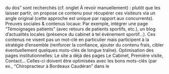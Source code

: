 du dos” sont recherchés (cf. onglet À revoir manuellement) : plutôt que les laisser partir, on propose ce contenu pour récupérer ces visiteurs via un angle original (cette approche est unique par rapport aux concurrents). Preuves sociales & contenus locaux: Par exemple, intégrer une page “Témoignages patients” (avec retours de patients sportifs, etc.), un blog d’actualités locales (présence du cabinet à tel événement sportif…). Ces contenus ne visent pas un mot-clé en particulier mais participent à la stratégie d’ensemble (renforcer la confiance, ajouter du contenu frais, cibler éventuellement quelques mots-clés de longue traîne). Optimisation des pages institutionnelles: Le site a déjà des pages Le Cabinet, Première visite, Contact… Celles-ci doivent être optimisées avec les bons mots-clés (par ex., “Chiropracteur à Bordeaux Caudéran” dans le <title> de la page d’accueil, etc. voir phase 1) et servir de points d’orientation. Une amélioration de la page Pathologies (actuellement une liste) est prévue : elle deviendra une page hub bien structurée présentant brièvement chaque pathologie avec un lien “En savoir plus” vers la page dédiée correspondante (pilier/satellite). En adoptant cette structuration, on assure une couverture complète du champ sémantique de la chiropraxie orientée patient, tout en créant une architecture logique pour l’UX (les visiteurs trouveront facilement l’info générale puis le détail). Le maillage interne dense entre pages liées renforcera le SEO (silos thématiques clairement définis) et incitera l’utilisateur à naviguer vers d’autres pages utiles, augmentant son engagement. 3. Optimisations On-Page & Techniques Outre la création de contenu, l’audit A0 met l’accent sur la mise à niveau SEO technique et éditoriale du site: Révision des balises title & H1: Chaque page doit comporter un titre SEO et un H1 incluant les mots-clés principaux de la page. Actuellement, certaines pages en sont dépourvues ou mal libellées (cf. ideas.xlsx Phase 1). Par exemple, la page Le Cabinet pourrait devenir “Cabinet de Chiropraxie à Bordeaux Caudéran – Thomas Rubineau Chiropracteur” (au lieu d’un générique). Structure des headings et contenu sémantique: Revoir le plan de chaque page existante pour y insérer des sous-titres H2/H3 pertinents englobant le lexique du domaine. Ex: la page d’accueil pourrait avoir un H2 “Vos douleurs – Nos solutions” listant les pathologies traitées. Enrichir les pages avec du contenu textuel de qualité (au besoin, intégrer des fragments de contenu fournis dans l’archive pour certaines pathologies afin d’étoffer immédiatement). Maillage interne optimisé: Comme mentionné, mettre en place les liens contextuels entre pages piliers et satellites. De plus, insérer dans le footer ou menu des liens vers les pages piliers principales pour signaler à Google leur importance (ex: section “Traitez votre douleur :” avec Sciatique, Lombalgie, etc.). Performance web: S’assurer que le thème du site est léger et mobile-friendly. Compresser les images, utiliser le CSS fourni (styles_2025_FINAL_PRODUCTION.css pourrait servir de base), minifier le code… L’archive contient justement un fichier CSS final – celui-ci sera utilisé pour uniformiser la présentation des nouvelles pages et garantir une cohérence de style tout en respectant les bonnes pratiques (lighthouse à surveiller). Un temps de chargement amélioré bénéficiera au référencement. UX & conversion: Mettre en avant les CTA “Prendre RDV” de façon visible (par ex un bouton flottant ou en haut de page). Faciliter le contact (numéro cliquable, formulaire simple). Ces éléments ne jouent pas directement sur le SEO, mais un bon taux de conversion indirectement améliore la pertinence du site aux yeux de Google (faible taux de rebond, etc.). Données structurées & infos locales: L’archive fournit des JSON-LD (schema.org) pour le chiropracteur et la page d’accueil. Il faudra les intégrer (ou les mettre à jour) pour optimiser l’affichage dans les résultats (rich results, knowledge panel du local business). De même, vérifier